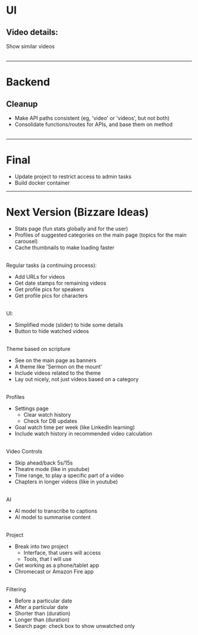 # UI

## Video details:

Show similar videos
</br></br>


----
# Backend

## Cleanup

* Make API paths consistent (eg, 'video' or 'videos', but not both)
* Consolidate functions/routes for APIs, and base them on method
</br></br>


----
# Final

* Update project to restrict access to admin tasks
* Build docker container


----
# Next Version (Bizzare Ideas)
* Stats page (fun stats globally and for the user)
* Profiles of suggested categories on the main page (topics for the main carousel)
* Cache thumbnails to make loading faster
</br></br>

Regular tasks (a continuing process):
* Add URLs for videos
* Get date stamps for remaining videos
* Get profile pics for speakers
* Get profile pics for characters
</br></br>

UI:
* Simplified mode (slider) to hide some details
* Button to hide watched videos
</br></br>

Theme based on scripture
* See on the main page as banners
* A theme like 'Sermon on the mount'
* Include videos related to the theme
* Lay out nicely, not just videos based on a category
</br></br>

Profiles
* Settings page
    * Clear watch history
    * Check for DB updates
* Goal watch time per week (like LinkedIn learning)
* Include watch history in recommended video calculation
</br></br>

Video Controls
* Skip ahead/back 5s/15s
* Theatre mode (like in youtube)
* Time range, to play a specific part of a video
* Chapters in longer videos (like in youtube)
</br></br>

AI
* AI model to transcribe to captions
* AI model to summarise content
</br></br>

Project
* Break into two project
    * Interface, that users will access
    * Tools, that I will use
* Get working as a phone/tablet app
* Chromecast or Amazon Fire app
</br></br>


Filtering
* Before a particular date
* After a particular date
* Shorter than (duration)
* Longer than (duration)
* Search page: check box to show unwatched only
</br></br>

